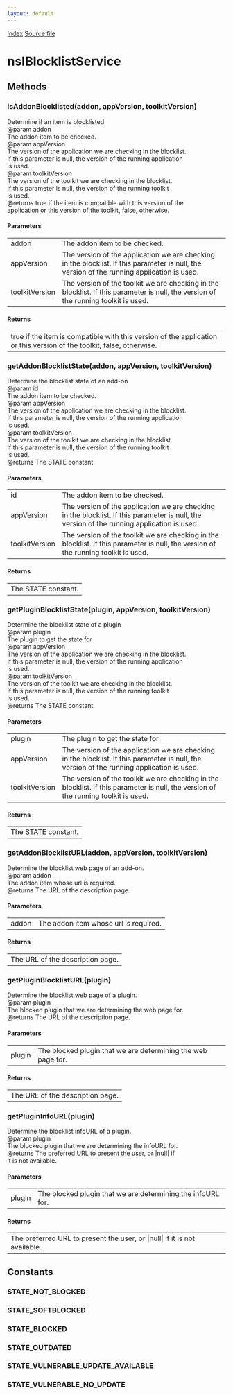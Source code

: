```yaml
---
layout: default
---
```

<div id='links'><a href="../index.html">Index</a>
<a href="http://dxr.mozilla.org/mozilla-central/source/xpcom/system/nsIBlocklistService.idl">Source file</a>
</div>

# nsIBlocklistService #

## Methods ##

### isAddonBlocklisted(addon, appVersion, toolkitVersion) ###
  
Determine if an item is blocklisted  
@param   addon  
         The addon item to be checked.  
@param   appVersion  
         The version of the application we are checking in the blocklist.  
         If this parameter is null, the version of the running application  
         is used.  
@param   toolkitVersion  
         The version of the toolkit we are checking in the blocklist.  
         If this parameter is null, the version of the running toolkit  
         is used.  
@returns true if the item is compatible with this version of the  
         application or this version of the toolkit, false, otherwise.  
  

#### Parameters ####

<table>

<tr>
<td>addon</td>
<td>         The addon item to be checked.  
</td>
</tr>

<tr>
<td>appVersion</td>
<td>         The version of the application we are checking in the blocklist.  
         If this parameter is null, the version of the running application  
         is used.  
</td>
</tr>

<tr>
<td>toolkitVersion</td>
<td>         The version of the toolkit we are checking in the blocklist.  
         If this parameter is null, the version of the running toolkit  
         is used.  
</td>
</tr>

</table>

#### Returns ####

<table>

<tr>
<td>true if the item is compatible with this version of the  
         application or this version of the toolkit, false, otherwise.  
</td>
</tr>

</table>

### getAddonBlocklistState(addon, appVersion, toolkitVersion) ###
  
Determine the blocklist state of an add-on  
@param   id  
         The addon item to be checked.  
@param   appVersion  
         The version of the application we are checking in the blocklist.  
         If this parameter is null, the version of the running application  
         is used.  
@param   toolkitVersion  
         The version of the toolkit we are checking in the blocklist.  
         If this parameter is null, the version of the running toolkit  
         is used.  
@returns The STATE constant.  
  

#### Parameters ####

<table>

<tr>
<td>id</td>
<td>         The addon item to be checked.  
</td>
</tr>

<tr>
<td>appVersion</td>
<td>         The version of the application we are checking in the blocklist.  
         If this parameter is null, the version of the running application  
         is used.  
</td>
</tr>

<tr>
<td>toolkitVersion</td>
<td>         The version of the toolkit we are checking in the blocklist.  
         If this parameter is null, the version of the running toolkit  
         is used.  
</td>
</tr>

</table>

#### Returns ####

<table>

<tr>
<td>The STATE constant.  
</td>
</tr>

</table>

### getPluginBlocklistState(plugin, appVersion, toolkitVersion) ###
  
Determine the blocklist state of a plugin  
@param   plugin  
         The plugin to get the state for  
@param   appVersion  
         The version of the application we are checking in the blocklist.  
         If this parameter is null, the version of the running application  
         is used.  
@param   toolkitVersion  
         The version of the toolkit we are checking in the blocklist.  
         If this parameter is null, the version of the running toolkit  
         is used.  
@returns The STATE constant.  
  

#### Parameters ####

<table>

<tr>
<td>plugin</td>
<td>         The plugin to get the state for  
</td>
</tr>

<tr>
<td>appVersion</td>
<td>         The version of the application we are checking in the blocklist.  
         If this parameter is null, the version of the running application  
         is used.  
</td>
</tr>

<tr>
<td>toolkitVersion</td>
<td>         The version of the toolkit we are checking in the blocklist.  
         If this parameter is null, the version of the running toolkit  
         is used.  
</td>
</tr>

</table>

#### Returns ####

<table>

<tr>
<td>The STATE constant.  
</td>
</tr>

</table>

### getAddonBlocklistURL(addon, appVersion, toolkitVersion) ###
  
Determine the blocklist web page of an add-on.  
@param   addon  
         The addon item whose url is required.  
@returns The URL of the description page.  
  

#### Parameters ####

<table>

<tr>
<td>addon</td>
<td>         The addon item whose url is required.  
</td>
</tr>

</table>

#### Returns ####

<table>

<tr>
<td>The URL of the description page.  
</td>
</tr>

</table>

### getPluginBlocklistURL(plugin) ###
  
Determine the blocklist web page of a plugin.  
@param   plugin  
         The blocked plugin that we are determining the web page for.  
@returns The URL of the description page.  
  

#### Parameters ####

<table>

<tr>
<td>plugin</td>
<td>         The blocked plugin that we are determining the web page for.  
</td>
</tr>

</table>

#### Returns ####

<table>

<tr>
<td>The URL of the description page.  
</td>
</tr>

</table>

### getPluginInfoURL(plugin) ###
  
Determine the blocklist infoURL of a plugin.  
@param   plugin  
         The blocked plugin that we are determining the infoURL for.  
@returns The preferred URL to present the user, or |null| if  
         it is not available.  
  

#### Parameters ####

<table>

<tr>
<td>plugin</td>
<td>         The blocked plugin that we are determining the infoURL for.  
</td>
</tr>

</table>

#### Returns ####

<table>

<tr>
<td>The preferred URL to present the user, or |null| if  
         it is not available.  
</td>
</tr>

</table>

## Constants ##

### STATE_NOT_BLOCKED ###

### STATE_SOFTBLOCKED ###

### STATE_BLOCKED ###

### STATE_OUTDATED ###

### STATE_VULNERABLE_UPDATE_AVAILABLE ###

### STATE_VULNERABLE_NO_UPDATE ###

